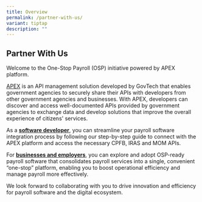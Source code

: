 ```yaml
---
title: Overview
permalink: /partner-with-us/
variant: tiptap
description: ""
---
```

<h2>Partner With Us</h2>
<p>Welcome to the One-Stop Payroll (OSP) initiative powered by APEX platform.</p>
<p><a href="https://www.developer.tech.gov.sg/products/categories/data-and-apis/apex-cloud/overview.html" rel="noopener noreferrer nofollow" target="_blank">APEX</a> is
an API management solution developed by GovTech that enables government
agencies to securely share their APIs with developers from other government
agencies and businesses. With APEX, developers can discover and access
well-documented APIs provided by government agencies to exchange data and
develop solutions that improve the overall experience of citizens' services.</p>
<p>As a <strong><a href="/partner-with-us/software-developer/" rel="noopener noreferrer nofollow" target="_blank">software developer</a></strong>,
you can streamline your payroll software integration process by following
our step-by-step guide to connect with the APEX platform and access the
necessary CPFB, IRAS and MOM APIs.</p>
<p>For <strong><a href="/partner-with-us/business-employer/" rel="noopener noreferrer nofollow" target="_blank">businesses and employers</a></strong>,
you can explore and adopt OSP-ready payroll software that consolidates
payroll services into a single, convenient “one-stop” platform, enabling
you to boost operational efficiency and manage payroll more effectively.</p>
<p>We look forward to collaborating with you to drive innovation and efficiency
for payroll software and the digital ecosystem.</p>